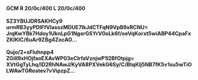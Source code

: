 #### GCM R 20/0c/400 L 20/0c/400
**SZ3YBUJDRSAKHCy9**<br/>**urmRB3yyPDIFfVIasszMDUE7lkJdCTFqN9VpB9xRCNU=**<br/>**JrqKwYBk7Hdoy1UknLpG1NgsrGSYrV0oLk6f/oeVqKorxt5wiABP44CpaFxZKlKlC/6uAr9ZBg4ZocAO...**<br/><br/>
**Qujo/2+sFluhnpp4**<br/>**ZOill9xHOjfaoEXAvWP03eClrfaVznjwP1l2BfOtpjg=**<br/>**XVtGgTyLhq/lD2RhNAwJ/KyVA8PXVekG6Sy/C/BtqKIj5NB7fK5v1su5wTiOLWAwTGReatev7vVipzpZ...**